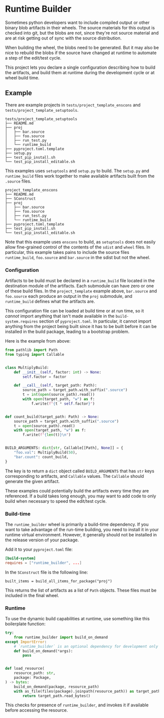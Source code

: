 # Runtime Builder

Sometimes python developers want to include compiled output or other binary blob artifacts in their wheels. The source materials for this output is checked into git, but the blobs are not, since they're not source material and are at risk getting out of sync with the source distribution.

When building the wheel, the blobs need to be generated. But it may also be nice to rebuild the blobs if the source have changed at runtime to automate a step of the edit/test cycle.

This project lets you declare a single configuration describing how to build the artifacts, and build them at runtime during the development cycle or at wheel build time.

## Example

There are example projects in `tests/project_template_enscons` and `tests/project_template_setuptools`.

```
tests/project_template_setuptools
├── README.md
├── proj
│   ├── bar.source
│   ├── foo.source
│   ├── run_test.py
│   └── runtime_build
├── pyproject.toml.template
├── setup.py
├── test_pip_install.sh
└── test_pip_install_editable.sh
```

This examples uses `setuptools` and `setup.py` to build. The `setup.py` and `runtime_build` files work together to make available artifacts built from the `.source` files.

```
project_template_enscons
├── README.md
├── SConstruct
├── proj
│   ├── bar.source
│   ├── foo.source
│   ├── run_test.py
│   └── runtime_build
├── pyproject.toml.template
├── test_pip_install.sh
└── test_pip_install_editable.sh
```

Note that this example uses `enscons` to build, as `setuptools` does not easily allow fine-grained control of the contents of the `sdist` and `wheel` files. In particular, this example takes pains to include the source files `runtime_build`, `foo.source` and `bar.source` in the sdist but not the wheel.


### Configuration

Artifacts to be build must be declared in a `runtime_build` file located in the destination module of the artifacts. Each submodule can have zero or one of these build files. In the `project_template` example above, `bar.source` and `foo.source` each produce an output in the `proj` submodule, and `runtime_build` defines what the artifacts are.

This configuration file can be loaded at build time or at run time, so it *cannot* import anything that isn't made available in the `build-system.requires` section of `pyproject.toml`. In particular, it cannot import anything from the project being built since it has to be built before it can be installed in the build package, leading to a bootstrap problem.

Here is the example from above:

```python
from pathlib import Path
from typing import Callable


class MultiplyBuild:
    def __init__(self, factor: int) -> None:
        self.factor = factor

    def __call__(self, target_path: Path):
        source_path = target_path.with_suffix(".source")
        t = int(open(source_path).read())
        with open(target_path, "w") as f:
            f.write(f"{t * self.factor}")


def count_build(target_path: Path) -> None:
    source_path = target_path.with_suffix(".source")
    t = open(source_path).read()
    with open(target_path, "w") as f:
        f.write(f"{len(t)}\n")


BUILD_ARGUMENTS: dict[str, Callable[[Path], None]] = {
    "foo.val": MultiplyBuild(50),
    "bar.count": count_build,
}
```

The key is to return a `dict` object called `BUILD_ARGUMENTS` that has `str` keys corresponding to artifacts, and `Callable` values. The `Callable` should generate the given artifact.

These examples could potentially build the artifacts every time they are referenced. If a build takes long enough, you may want to add code to only build when necessary to speed the edit/test cycle.

### Build-time

The `runtime_builder` wheel is primarily a build-time dependency. If you want to take advantage of the run-time building, you need to install it in your runtime virtual environment. However, it generally should not be installed in the release version of your package.

Add it to your `pyproject.toml` file:

```toml
[build-system]
requires = ["runtime_builder", ...]
```

In the `SConstruct` file is the following line:

`built_items = build_all_items_for_package("proj")`

This returns the list of artifacts as a list of `Path` objects. These files must be included in the final wheel.

### Runtime

To use the dynamic build capabilities at runtime, use something like this boilerplate function:

```python
try:
    from runtime_builder import build_on_demand
except ImportError:
    # `runtime_builder` is an optional dependency for development only
    def build_on_demand(*args):
        pass


def load_resource(
    resource_path: str,
    package: Package,
) -> bytes:
    build_on_demand(package, resource_path)
    with as_file(files(package).joinpath(resource_path)) as target_path:
        return target_path.read_bytes()
```

This checks for presence of `runtime_builder`, and invokes it if available before accessing the resource.
